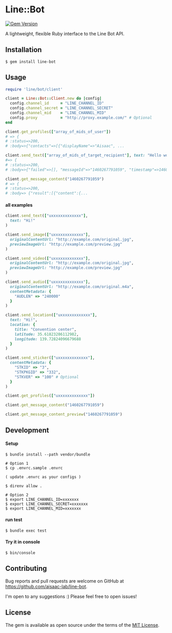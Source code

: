 # Line::Bot

[![Gem Version](https://badge.fury.io/rb/line-bot.svg)](https://badge.fury.io/rb/line-bot)

A lightweight, flexible Ruby interface to the Line Bot API.

## Installation

    $ gem install line-bot

## Usage

```ruby
require 'line/bot/client'

client = Line::Bot::Client.new do |config|
  config.channel_id     = "LINE_CHANNEL_ID"
  config.channel_secret = "LINE_CHANNEL_SECRET"
  config.channel_mid    = "LINE_CHANNEL_MID"
  config.proxy          = "http://proxy.example.com/" # Optional
end

client.get_profiles(["array_of_mids_of_user"])
# => {
# :status=>200,
# :body=>{"contacts"=>[{"displayName"=>"Aisaac", ...

client.send_text(["array_of_mids_of_target_recipient"], text: "Hello world")
#=> {
# :status=>200,
# :body=>{"failed"=>[], "messageId"=>"1460267791059", "timestamp"=>1460267791059...

client.get_message_content("1460267791059")
# => {
# :status=>200,
# :body=> {"result":[{"content":{...
```

#### all examples
```ruby
client.send_text(["uxxxxxxxxxxxxx"],
  text: "Hi!"
)

client.send_image(["uxxxxxxxxxxxxx"],
  originalContentUrl: "http://example.com/original.jpg",
  previewImageUrl: "http://example.com/preview.jpg"
)

client.send_video(["uxxxxxxxxxxxxx"],
  originalContentUrl: "http://example.com/original.jpg",
  previewImageUrl: "http://example.com/preview.jpg"
)

client.send_audio(["uxxxxxxxxxxxxx"],
  originalContentUrl: "http://example.com/original.m4a",
  contentMetadata: {
    "AUDLEN" => "240000"
  }
)

client.send_location(["uxxxxxxxxxxxxx"],
  text: "Hi!",
  location: {
    title: "Convention center",
    latitude: 35.61823286112982,
    longitude: 139.72824096679688
  }
)

client.send_sticker(["uxxxxxxxxxxxxx"],
  contentMetadata: {
    "STKID" => "3",
    "STKPKGID" => "332",
    "STKVER" => "100" # Optional
  }
)

client.get_profiles(["uxxxxxxxxxxxxx"])

client.get_message_content("1460267791059")

client.get_message_content_preview("1460267791059")
```

## Development

#### Setup

```
$ bundle install --path vendor/bundle

# Option 1
$ cp .envrc.sample .envrc

( update .envrc as your configs )

$ direnv allow .

# Option 2
$ export LINE_CHANNEL_ID=xxxxxxx
$ export LINE_CHANNEL_SECRET=xxxxxxx
$ export LINE_CHANNEL_MID=xxxxxxx
```

#### run test

```
$ bundle exec test
```

#### Try it in console

```
$ bin/console
```

## Contributing

Bug reports and pull requests are welcome on GitHub at https://github.com/aisaac-lab/line-bot.

I'm open to any suggestions :) Please feel free to open issues!

## License

The gem is available as open source under the terms of the [MIT License](http://opensource.org/licenses/MIT).

